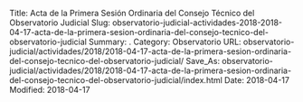 Title: Acta de la Primera Sesión Ordinaria del Consejo Técnico del Observatorio Judicial
Slug: observatorio-judicial-actividades-2018-2018-04-17-acta-de-la-primera-sesion-ordinaria-del-consejo-tecnico-del-observatorio-judicial
Summary: .
Category: Observatorio
URL: observatorio-judicial/actividades/2018/2018-04-17-acta-de-la-primera-sesion-ordinaria-del-consejo-tecnico-del-observatorio-judicial/
Save_As: observatorio-judicial/actividades/2018/2018-04-17-acta-de-la-primera-sesion-ordinaria-del-consejo-tecnico-del-observatorio-judicial/index.html
Date: 2018-04-17
Modified: 2018-04-17


 



